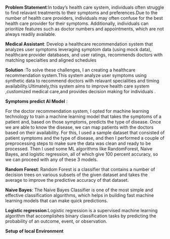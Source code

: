 **Problem Statement**:In today’s health care system, individuals often struggle to find relavant treatments to their symptoms and preferences.Due to the number of health care providers, individuals may often confuse for the best health care provider for their symptoms. Additionally, individuals can prioritize features such as doctor numbers and appointments, which are not always readily available.

**Medical Assistant**: Develop a healthcare recommendation system that analyzes user symptoms leveraging symptom data (using mock data), healthcare provider databases, and user ratings,  recommends doctors with matching specialties and aligned schedules

**Solution** :To solve these challenges, I an creating a healthcare recommendation system.This system analyze user symptoms using synthetic data to recommend doctors with relavant specialities and timing availability.Ultimately,this system aims to improve health care system ,customized medical care,and provides decision making for individuals .

**Symptoms predict AI Model** :

For the doctor recommendation system, I opted for machine learning technology to train a machine learning model that takes the symptoms of a patient and, based on those symptoms, predicts the type of disease. Once we are able to know the disease, we can map patients with the doctors based on their availability. For this, I used a sample dataset that consisted of patient symptoms and the type of disease, and then I performed a couple of preprocessing steps to make sure the data was clean and ready to be processed. Then I used some ML algorithms like RandomForest, Naive Bayes, and logistic regression, all of which give 100 percent accuracy, so we can proceed with any of these 3 models.

**Random Forest**: Random Forest is a classifier that contains a number of decision trees on various subsets of the given dataset and takes the average to improve the predictive accuracy of that dataset.

**Naive Bayes**: The Naive Bayes Classifier is one of the most simple and effective classification algorithms, which helps in building fast machine learning models that can make quick predictions.

**Logistic regression**:Logistic regression is a supervised machine learning algorithm that accomplishes binary classification tasks by predicting the probability of an outcome, event, or observation.

**Setup of local Environment**

